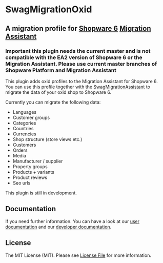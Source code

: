# SwagMigrationOxid

## A migration profile for [Shopware 6](https://github.com/shopware/platform) [Migration Assistant](https://github.com/shopware/SwagMigrationAssistant)

### Important this plugin needs the current master and is not compatible with the EA2 version of Shopware 6 or the Migration Assistant. Please use current master branches of Shopware Platform and Migration Assistant

This plugin adds oxid profiles to the Migration Assistant for Shopware 6. You can use this profile together with the 
[SwagMigrationAssistant](https://github.com/shopware/SwagMigrationAssistant) to migrate the data of your oxid shop to Shopware 6.

Currently you can migrate the following data:
- Languages
- Customer groups
- Categories
- Countries
- Currencies
- Shop structure (store views etc.)
- Customers
- Orders
- Media
- Manufacturer / supplier
- Property groups
- Products + variants
- Product reviews
- Seo urls

This plugin is still in development.

## Documentation

If you need further information. You can have a look at our [user documentation](https://docs.shopware.com/en/migration-en/Migrationprocess?category=migration-en) and our [developer documentation](https://docs.shopware.com/en/shopware-platform-dev-en/internals/plugins/shopware-migration-assistant).

## License

The MIT License (MIT). Please see [License File](LICENSE) for more information.
